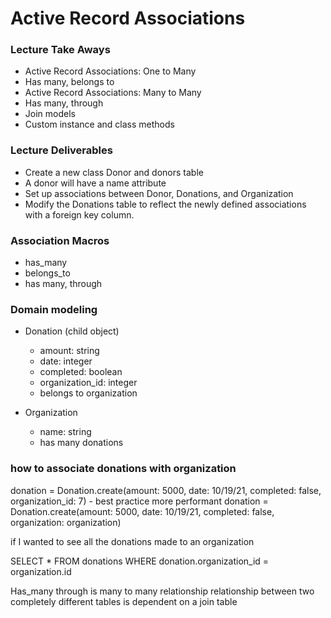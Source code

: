 # Active Record Associations

### Lecture Take Aways

- Active Record Associations: One to Many
- Has many, belongs to
- Active Record Associations: Many to Many
- Has many, through
- Join models
- Custom instance and class methods 

### Lecture Deliverables

- Create a new class Donor and donors table
- A donor will have a name attribute
- Set up associations between Donor, Donations, and Organization
- Modify the Donations table to reflect the newly defined associations with a foreign key column.

### Association Macros 
- has_many
- belongs_to
- has many, through 


### Domain modeling 

- Donation (child object)
    - amount: string
    - date: integer
    - completed: boolean
    - organization_id: integer
    - belongs to organization 

- Organization 
    - name: string
    - has many donations 


### how to associate donations with organization
donation = Donation.create(amount: 5000, date: 10/19/21, completed: false, organization_id: 7) - best practice more performant
donation = Donation.create(amount: 5000, date: 10/19/21, completed: false, organization: organization)


if I wanted to see all the donations made to an organization

SELECT * FROM donations WHERE donation.organization_id = organization.id


Has_many through is many to many relationship
relationship between two completely different tables is dependent on a join table